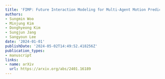 ```yaml
---
title: 'FIMP: Future Interaction Modeling for Multi-Agent Motion Prediction'
authors:
- Sungmin Woo
- Minjung Kim
- Donghyeong Kim
- Sungjun Jang
- Sangyoun Lee
date: '2024-01-01'
publishDate: '2024-05-02T14:49:52.418256Z'
publication_types:
- manuscript
links:
- name: arXiv
  url: https://arxiv.org/abs/2401.16189
---
```

